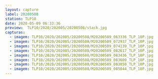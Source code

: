 ```yaml
---
layout: capture
label: 20200508
station: TLP10
date: 2020-05-09 06:33:36
preview:  TLP10/2020/202005/20200508/stack.jpg
capturas:
  - imagem: TLP10/2020/202005/20200508/M20200509_063336_TLP_10P.jpg
  - imagem: TLP10/2020/202005/20200508/M20200509_072937_TLP_10P.jpg
  - imagem: TLP10/2020/202005/20200508/M20200509_074139_TLP_10P.jpg
  - imagem: TLP10/2020/202005/20200508/M20200509_082617_TLP_10P.jpg
  - imagem: TLP10/2020/202005/20200508/M20200509_083436_TLP_10P.jpg
  - imagem: TLP10/2020/202005/20200508/M20200509_083609_TLP_10P.jpg
  - imagem: TLP10/2020/202005/20200508/M20200509_083850_TLP_10P.jpg
  - imagem: TLP10/2020/202005/20200508/M20200509_085044_TLP_10P.jpg
---
```

